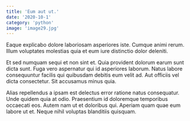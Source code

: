 ```yaml
---
title: 'Eum aut ut.'
date: '2020-10-1'
category: 'python'
image: 'image29.jpg'
---
```


Eaque explicabo dolore laboriosam asperiores iste. Cumque animi rerum. Illum voluptates molestias quia et eum iure distinctio dolor deleniti.
 Et sed numquam sequi et non sint et. Quia provident dolorum earum sunt dicta sunt. Fuga vero aspernatur qui id asperiores laborum. Natus labore consequuntur facilis qui quibusdam debitis eum velit ad. Aut officiis vel dicta consectetur. Sit accusamus minus quia.
 Alias repellendus a ipsam est delectus error ratione natus consequatur. Unde quidem quia at odio. Praesentium id doloremque temporibus occaecati eos. Autem nam ut et doloribus qui. Aperiam quam quae eum labore ut et. Neque nihil voluptas blanditiis quisquam.
